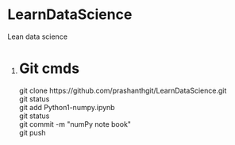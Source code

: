 # LearnDataScience
Lean data science

1. <h1>Git cmds</h1>
      git clone https://github.com/prashanthgit/LearnDataScience.git<br>
      git  status<br>
      git add Python1-numpy.ipynb<br>
      git  status<br>
      git commit -m "numPy note book"<br>
      git push<br>
